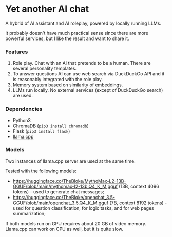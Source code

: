 # Yet another AI chat

A hybrid of AI assistant and AI roleplay, powered by locally running LLMs.

It probably doesn't have much practical sense since there are more powerful services, but I like the result and want to share it.

### Features

1. Role play. Chat with an AI that pretends to be a human. There are several personality templates.
2. To answer questions AI can use web search via DuckDuckGo API and it is reasonably integrated with the role play.
3. Memory system based on similarity of embeddings.
4. LLMs run locally. No external services (except of DuckDuckGo search) are used.

### Dependencies

- Python3
- ChromaDB (`pip3 install chromadb`)
- Flask (`pip3 install flask`)
- [llama.cpp](https://github.com/ggerganov/llama.cpp)

### Models

Two instances of llama.cpp server are used at the same time.

Tested with the following models:
- https://huggingface.co/TheBloke/MythoMax-L2-13B-GGUF/blob/main/mythomax-l2-13b.Q4_K_M.gguf (13B, context 4096 tokens) - used to generate chat messages;
- https://huggingface.co/TheBloke/openchat_3.5-GGUF/blob/main/openchat_3.5.Q4_K_M.gguf (7B, context 8192 tokens) - used for question classification, for logic tasks, and for web pages summarization;

If both models run on GPU requires about 20 GB of video memory. Llama.cpp can work on CPU as well, but it is quite slow.
